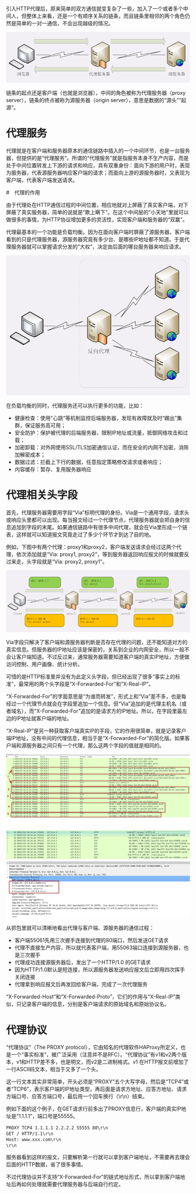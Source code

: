 引入HTTP代理后，原来简单的双方通信就变复杂了一些，加入了一个或者多个中间人，但整体上来看，还是一个有顺序关系的链条，而且链条里相邻的两个角色仍然是简单的一对一通信，不会出现越级的情况。

![](./img/proxy.png)

链条的起点还是客户端（也就是浏览器），中间的角色被称为代理服务器（proxy server），链条的终点被称为源服务器（origin server），意思是数据的“源头”“起源”。

# 代理服务

代理就是在客户端和服务器原本的通信链路中插入的一个中间环节，也是一台服务器，但提供的是“代理服务”。所谓的“代理服务”就是指服务本身不生产内容，而是处于中间位置转发上下游的请求和响应，具有双重身份：面向下游的用户时，表现为服务器，代表源服务器响应客户端的请求；而面向上游的源服务器时，又表现为客户端，代表客户端发送请求。

#　代理的作用

由于代理处在HTTP通信过程的中间位置，相应地就对上屏蔽了真实客户端，对下屏蔽了真实服务器，简单的说就是“欺上瞒下”。在这个中间层的“小天地”里就可以做很多的事情，为HTTP协议增加更多的灵活性，实现客户端和服务器的“双赢”。

代理最基本的一个功能是负载均衡。因为在面向客户端时屏蔽了源服务器，客户端看到的只是代理服务器，源服务器究竟有多少台、是哪些IP地址都不知道。于是代理服务器就可以掌握请求分发的“大权”，决定由后面的哪台服务器来响应请求。

![](./img/reverse_proxy.png)

在负载均衡的同时，代理服务还可以执行更多的功能，比如：

- 健康检查：使用“心跳”等机制监控后端服务器，发现有故障就及时“踢出”集群，保证服务高可用；
- 安全防护：保护被代理的后端服务器，限制IP地址或流量，抵御网络攻击和过载；
- 加密卸载：对外网使用SSL/TLS加密通信认证，而在安全的内网不加密，消除加解密成本；
- 数据过滤：拦截上下行的数据，任意指定策略修改请求或者响应；
- 内容缓存：暂存、复用服务器响应

# 代理相关头字段

首先，代理服务器需要用字段“Via”标明代理的身份。Via是一个通用字段，请求头或响应头里都可以出现。每当报文经过一个代理节点，代理服务器就会把自身的信息追加到字段的末尾。如果通信链路中有很多中间代理，就会在Via里形成一个链表，这样就可以知道报文究竟走过了多少个环节才到达了目的地。

例如，下图中有两个代理：proxy1和proxy2，客户端发送请求会经过这两个代理，依次添加就是“Via: proxy1, proxy2”，等到服务器返回响应报文的时候就要反过来走，头字段就是“Via: proxy2, proxy1”。

![](./img/proxy_list.png)

Via字段只解决了客户端和源服务器判断是否存在代理的问题，还不能知道对方的真实信息。但服务器的IP地址应该是保密的，关系到企业的内网安全，所以一般不会让客户端知道。不过反过来，通常服务器需要知道客户端的真实IP地址，方便做访问控制、用户画像、统计分析。

可惜的是HTTP标准里并没有为此定义头字段，但已经出现了很多“事实上的标准”，最常用的两个头字段是“X-Forwarded-For”和“X-Real-IP”。

“X-Forwarded-For”的字面意思是“为谁而转发”，形式上和“Via”差不多，也是每经过一个代理节点就会在字段里追加一个信息。但“Via”追加的是代理主机名（或者域名），而“X-Forwarded-For”追加的是请求方的IP地址。所以，在字段里最左边的IP地址就客户端的地址。

“X-Real-IP”是另一种获取客户端真实IP的手段，它的作用很简单，就是记录客户端IP地址，没有中间的代理信息，相当于是“X-Forwarded-For”的简化版。如果客户端和源服务器之间只有一个代理，那么这两个字段的值就是相同的。

![](./img/wk.png)

![](./img/wk2.png)

从抓包里就可以清晰地看出代理与客户端、源服务器的通信过程：

- 客户端55061先用三次握手连接到代理的80端口，然后发送GET请求
- 代理不直接生产内容，所以就代表客户端，用55063端口连接到源服务器，也是三次握手
- 代理成功连接源服务器后，发出了一个HTTP/1.0 的GET请求
- 因为HTTP/1.0默认是短连接，所以源服务器发送响应报文后立即用四次挥手关闭连接
- 代理拿到响应报文后再发回给客户端，完成了一次代理服务

“X-Forwarded-Host”和“X-Forwarded-Proto”，它们的作用与“X-Real-IP”类似，只记录客户端的信息，分别是客户端请求的原始域名和原始协议名。

# 代理协议

“代理协议”（The PROXY protocol），它由知名的代理软件HAProxy所定义，也是一个“事实标准”，被广泛采用（注意并不是RFC）。“代理协议”有v1和v2两个版本，v1和HTTP差不多，也是明文，而v2是二进制格式。v1 在HTTP报文前增加了一行ASCII码文本，相当于又多了一个头。

这一行文本其实非常简单，开头必须是“PROXY”五个大写字母，然后是“TCP4”或者“TCP6”，表示客户端的IP地址类型，再后面是请求方地址、应答方地址、请求方端口号、应答方端口号，最后用一个回车换行（\r\n）结束。

例如下面的这个例子，在GET请求行前多出了PROXY信息行，客户端的真实IP地址是“1.1.1.1”，端口号是55555。

```
PROXY TCP4 1.1.1.1 2.2.2.2 55555 80\r\n
GET / HTTP/1.1\r\n
Host: www.xxx.com\r\n
\r\n
```

服务器看到这样的报文，只要解析第一行就可以拿到客户端地址，不需要再去理会后面的HTTP数据，省了很多事情。

不过代理协议并不支持“X-Forwarded-For”的链式地址形式，所以拿到客户端地址后再如何处理就需要代理服务器与后端自行约定。